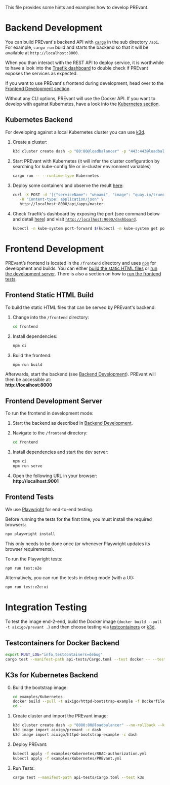 This file provides some hints and examples how to develop PREvant.

# Backend Development

You can build PREvant's backend API with [`cargo`](https://doc.rust-lang.org/cargo/) in the sub directory `/api`. For example, `cargo run` build and starts the backend so that it will be available at `http://localhost:8000`.

When you than interact with the REST API to deploy service, it is worthwhile to have a look into the [Traefik dashboard](https://doc.traefik.io/traefik/operations/dashboard/#the-dashboard) to double check if PREvant exposes the services as expected.

If you want to use PREvant's frontend during development, head over to the [Frontend Development section](#frontend-development).

Without any CLI options, PREvant will use the Docker API. If you want to develop with against Kubernetes, have a look into the [Kubernetes section](#k8s-dev).

## <a name="k8s-dev"></a>Kubernetes Backend

For developing against a local Kubernetes cluster you can use [k3d].

1. Create a cluster:

   ```bash
   k3d cluster create dash -p "80:80@loadbalancer" -p "443:443@loadbalancer"
   ```

2. Start PREvant with Kubernetes (it will infer the cluster configuration by searching for kube-config file or in-cluster environment variables)

   ```bash
   cargo run -- --runtime-type Kubernetes
   ```

3. Deploy some containers and observe the result [here](http://localhost/master/whoami/):

   ```bash
   curl -X POST -d '[{"serviceName": "whoami", "image": "quay.io/truecharts/whoami:1.8.1"}]' \
      -H "Content-type: application/json" \
      http://localhost:8000/api/apps/master
   ```

4. Check Traefik's dashboard by exposing the port (see command below and detail [here](https://stackoverflow.com/q/68565048/5088458)) and visit [`http://localhost:9000/dashboard`](http://localhost:9000/dashboard).

   ```bash
   kubectl -n kube-system port-forward $(kubectl -n kube-system get pods --selector "app.kubernetes.io/name=traefik" --output name) 9000:9000
   ```

# <a name="fe-dev"></a>Frontend Development

PREvant’s frontend is located in the `/frontend` directory and uses [`npm`](https://www.npmjs.com/) for development and builds. You can either [build the static HTML files](#frontend-static-html-build) or [run the development server](#frontend-development-server). There is also a section on how to [run the frontend tests](#frontend-tests).

## <a name="fe-static-html"></a>Frontend Static HTML Build

To build the static HTML files that can be served by PREvant's backend:

1. Change into the `/frontend` directory:
   ```bash
   cd frontend
   ```
2. Install dependencies:
   ```bash
   npm ci
   ```
3. Build the frontend:
   ```bash
   npm run build
   ```

Afterwards, start the backend (see [Backend Development](#backend-development)). PREvant will then be accessible at:  
**http://localhost:8000**

## <a name="fe-dev-server"></a>Frontend Development Server

To run the frontend in development mode:

1. Start the backend as described in [Backend Development](#backend-development).
2. Navigate to the `/frontend` directory:

   ```bash
   cd frontend
   ```

3. Install dependencies and start the dev server:

   ```bash
   npm ci
   npm run serve
   ```

4. Open the following URL in your browser:  
   **http://localhost:9001**

## Frontend Tests

We use [Playwright](https://playwright.dev/) for end-to-end testing.

Before running the tests for the first time, you must install the required browsers:

```bash
npx playwright install
```

This only needs to be done once (or whenever Playwright updates its browser requirements).

To run the Playwright tests:

```bash
npm run test:e2e
```

Alternatively, you can run the tests in debug mode (with a UI):

```bash
npm run test:e2e:ui
```

# Integration Testing

To test the image end-2-end, build the Docker image (`docker build --pull -t
aixigo/prevant .`) and then choose testing via
[testcontainers](https://testcontainers.com/) or [k3d].

## Testcontainers for Docker Backend

```sh
export RUST_LOG="info,testcontainers=debug"
cargo test --manifest-path api-tests/Cargo.toml --test docker -- --test-threads=1 --nocapture
```

## K3s for Kubernetes Backend

0. Build the bootstrap image:
   ```sh
   cd examples/Kubernetes
   docker build --pull -t aixigo/httpd-bootstrap-example -f Dockerfile.bootstrap  .
   cd -
   ```
1. Create cluster and import the PREvant image:
   ```sh
   k3d cluster create dash -p "8080:80@loadbalancer" --no-rollback --k3s-arg --disable=metrics-server@server:* --image rancher/k3s:v1.31.7-k3s1
   k3d image import aixigo/prevant -c dash
   k3d image import aixigo/httpd-bootstrap-example -c dash
   ```
2. Deploy PREvant:
   ```sh
   kubectl apply -f examples/Kubernetes/RBAC-authorization.yml
   kubectl apply -f examples/Kubernetes/PREvant.yml
   ```
3. Run Tests:
   ```sh
   cargo test --manifest-path api-tests/Cargo.toml --test k3s
   ```

[k3d]: https://k3d.io
